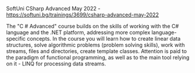SoftUni CSharp Advanced May 2022 - https://softuni.bg/trainings/3699/csharp-advanced-may-2022

The "C # Advanced" course builds on the skills of working with the C# language and the .NET platform, addressing more complex language-specific concepts. In the course you will learn how to create linear data structures, solve algorithmic problems (problem solving skills), work with streams, files and directories, create template classes. Attention is paid to the paradigm of functional programming, as well as to the main tool relying on it - LINQ for processing data streams.
